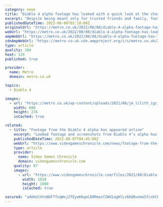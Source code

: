 ```yaml
---
category: news
title: "Diablo 4 alpha footage has leaked with a quick look at the character creator"
excerpt: "Despite being meant only for trusted friends and family, footage of the Diablo 4 alpha has leaked online anyway - if only briefly."
publishedDateTime: 2022-08-08T02:10:00Z
originalUrl: "https://metro.co.uk/2022/08/08/diablo-4-alpha-footage-has-leaked-with-a-look-at-the-character-creator-17144587/?ico=related-posts"
webUrl: "https://metro.co.uk/2022/08/08/diablo-4-alpha-footage-has-leaked-with-a-look-at-the-character-creator-17144587/?ico=related-posts"
ampWebUrl: "https://metro.co.uk/2022/08/08/diablo-4-alpha-footage-has-leaked-with-a-look-at-the-character-creator-17144587/amp/"
cdnAmpWebUrl: "https://metro-co-uk.cdn.ampproject.org/c/s/metro.co.uk/2022/08/08/diablo-4-alpha-footage-has-leaked-with-a-look-at-the-character-creator-17144587/amp/"
type: article
quality: 104
heat: 124
published: true

provider:
  name: Metro
  domain: metro.co.uk

topics:
  - Diablo 4

images:
  - url: "https://metro.co.uk/wp-content/uploads/2021/08/jm_lilith_igc_image2-2-fbe5.jpg?quality=90&strip=all&zoom=1&resize=600%2C276"
    width: 600
    height: 276
    isCached: true

related:
  - title: "Footage from the Diablo 4 alpha has appeared online"
    excerpt: "Leaked footage and screenshots from Diablo 4‘s alpha has appeared online. The footage, which was circulated on Twitter before being taken down (mirror here) was seemingly from the “friends and family” ..."
    publishedDateTime: 2022-08-07T04:45:00Z
    webUrl: "https://www.videogameschronicle.com/news/footage-from-the-diablo-4-alpha-has-appeared-online/"
    type: article
    provider:
      name: Video Games Chronicle
      domain: videogameschronicle.com
    quality: 87
    images:
      - url: "https://www.videogameschronicle.com/files/2021/08/Diablo-4-campfire.jpg"
        width: 1920
        height: 1080
        isCached: true

secured: "a4UkUiVVxNbF7foqWxjZfEywKKqeCA9RmoxfZWd1agHlLvbbQRunmeSfcxhCFtIb6hIW1tZBAbRO9rzt6gQYgzMDd5DZMnR95Q2KhV87sUZDuzOS7fASuR7IKFuUC+L7UV6CNukOmUfTGsuAuZ4JzR++uE00g5cgakjrkeJ52hw/7jWg/khkus51r2hcsBm986RGctThJbh+n1xa/Lt7GLhNbzfXc70P50DxTw1kiaICMnwHTlzT47EurSIpwDOkavgUuehUXzXPI0Do5Ei9Fa++UHwJdHNQeSnFG8MMOVfogcTkLLQcksQIbM/wWWMUa39BuMqh6oUEi1j0zm8Hmptg4lTlRODdjoQUZr+eUw0=;3MD7Uz1UvqneBWqVwnxCrg=="
---
```


